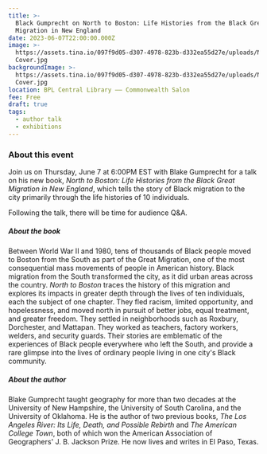 ```yaml
---
title: >-
  Black Gumprecht on North to Boston: Life Histories from the Black Great
  Migration in New England
date: 2023-06-07T22:00:00.000Z
image: >-
  https://assets.tina.io/097f9d05-d307-4978-823b-d332ea55d27e/uploads/NTB
  Cover.jpg
backgroundImage: >-
  https://assets.tina.io/097f9d05-d307-4978-823b-d332ea55d27e/uploads/NTB
  Cover.jpg
location: BPL Central Library –– Commonwealth Salon
fee: Free
draft: true
tags:
  - author talk
  - exhibitions
---
```


### About this event

Join us on Thursday, June 7 at 6:00PM EST with Blake Gumprecht for a talk on his new book, *North to Boston: Life Histories from the Black Great Migration in New England*, which tells the story of Black migration to the city primarily through the life histories of 10 individuals.

Following the talk, there will be time for audience Q\&A.

##### About the book

Between World War II and 1980, tens of thousands of Black people moved to Boston from the South as part of the Great Migration, one of the most consequential mass movements of people in American history. Black migration from the South transformed the city, as it did urban areas across the country. *North to Boston* traces the history of this migration and explores its impacts in greater depth through the lives of ten individuals, each the subject of one chapter. They fled racism, limited opportunity, and hopelessness, and moved north in pursuit of better jobs, equal treatment, and greater freedom. They settled in neighborhoods such as Roxbury, Dorchester, and Mattapan. They worked as teachers, factory workers, welders, and security guards. Their stories are emblematic of the experiences of Black people everywhere who left the South, and provide a rare glimpse into the lives of ordinary people living in one city's Black community.

##### About the author

Blake Gumprecht taught geography for more than two decades at the University of New Hampshire, the University of South Carolina, and the University of Oklahoma. He is the author of two previous books, *The Los Angeles River: Its Life, Death, and Possible Rebirth* and *The American College Town*, both of which won the American Association of Geographers' J. B. Jackson Prize. He now lives and writes in El Paso, Texas.
